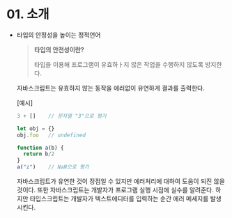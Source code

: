 # 01. 소개

- 타입의 안정성을 높이는 정적언어

  > **타입의 안전성이란?**
  >
  > 타입을 이용해 프로그램이 유효하ㅏ지 않은 작업을 수행하지 않도록 방지한다.

  자바스크립트는 유효하지 않는 동작을 에러없이 유연하게 결과를 출력한다.

  [예시]

  ```js
  3 + []	// 문자열 "3"으로 평가
  
  let obj = {}
  obj.foo	// undefined
  
  function a(b) {
    return b/2
  }
  a("z")	// NaN으로 평가
  ```

  자바스크립트가 유연한 것이 장점일 수 있지만 에러처리에 대하여 도움이 되진 않을 것이다. 또한 자바스크립트는 개발자가 프로그램 실행 시점에 실수를 알려준다. 하지만 타입스크립트는 개발자가 텍스트에디터를 입력하는 순간 에러 메세지를 발생시킨다.

  

  

  

  